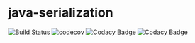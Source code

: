 # java-serialization
[![Build Status](https://travis-ci.org/AlexSopov/java-serialization.svg?branch=master)](https://travis-ci.org/AlexSopov/java-serialization)
[![codecov](https://codecov.io/gh/AlexSopov/java-serialization/branch/master/graph/badge.svg)](https://codecov.io/gh/AlexSopov/java-serialization)
[![Codacy Badge](https://api.codacy.com/project/badge/Grade/ba68e361af4a412c9d4911c3c1a5d9c6)](https://www.codacy.com/app/AlexSopov/java-serialization?utm_source=github.com&amp;utm_medium=referral&amp;utm_content=AlexSopov/java-serialization&amp;utm_campaign=Badge_Grade)
[![Codacy Badge](https://api.codacy.com/project/badge/Coverage/ba68e361af4a412c9d4911c3c1a5d9c6)](https://www.codacy.com/app/AlexSopov/java-serialization?utm_source=github.com&utm_medium=referral&utm_content=AlexSopov/java-serialization&utm_campaign=Badge_Coverage)
